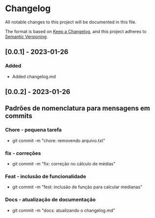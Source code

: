 # Changelog

All notable changes to this project will be documented in this file.

The format is based on [Keep a Changelog](https://keepachangelog.com/en/1.0.0/),
and this project adheres to [Semantic Versioning](https://semver.org/spec/v2.0.0.html).


## [0.0.1] - 2023-01-26

### Added
- Added changelog.md


## [0.0.2] - 2023-01-26

## Padrões de nomenclatura para mensagens em commits

### Chore - pequena tarefa
- git commit -m "chore: removendo arquivo.txt"

### fix - correções
- git commit -m "fix: correção no cálculo de médias"

### Feat - inclusão de funcionalidade
- git commit -m "fest: inclusão de função para calcular medianas"

### Docs - atualização de documentação
- git commit -m "docs: atualizando o changelog.md"

